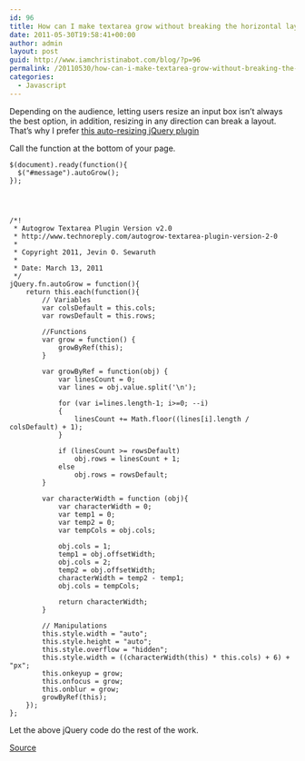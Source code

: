```yaml
---
id: 96
title: How can I make textarea grow without breaking the horizontal layout?
date: 2011-05-30T19:58:41+00:00
author: admin
layout: post
guid: http://www.iamchristinabot.com/blog/?p=96
permalink: /20110530/how-can-i-make-textarea-grow-without-breaking-the-horizontal-layout/
categories:
  - Javascript
---
```

Depending on the audience, letting users resize an input box isn&#8217;t always the best option, in addition, resizing in any direction can break a layout. That&#8217;s why I prefer [this auto-resizing jQuery plugin](http://plugins.jquery.com/project/autogrowtextarea)

Call the function at the bottom of your page.

    
    $(document).ready(function(){
      $("#message").autoGrow();
    });
    
    

    
    /*!
     * Autogrow Textarea Plugin Version v2.0
     * http://www.technoreply.com/autogrow-textarea-plugin-version-2-0
     *
     * Copyright 2011, Jevin O. Sewaruth
     *
     * Date: March 13, 2011
     */
    jQuery.fn.autoGrow = function(){
    	return this.each(function(){
    		// Variables
    		var colsDefault = this.cols;
    		var rowsDefault = this.rows;
    		
    		//Functions
    		var grow = function() {
    			growByRef(this);
    		}
    		
    		var growByRef = function(obj) {
    			var linesCount = 0;
    			var lines = obj.value.split('\n');
    			
    			for (var i=lines.length-1; i>=0; --i)
    			{
    				linesCount += Math.floor((lines[i].length / colsDefault) + 1);
    			}
    
    			if (linesCount >= rowsDefault)
    				obj.rows = linesCount + 1;
    			else
    				obj.rows = rowsDefault;
    		}
    		
    		var characterWidth = function (obj){
    			var characterWidth = 0;
    			var temp1 = 0;
    			var temp2 = 0;
    			var tempCols = obj.cols;
    			
    			obj.cols = 1;
    			temp1 = obj.offsetWidth;
    			obj.cols = 2;
    			temp2 = obj.offsetWidth;
    			characterWidth = temp2 - temp1;
    			obj.cols = tempCols;
    			
    			return characterWidth;
    		}
    		
    		// Manipulations
    		this.style.width = "auto";
    		this.style.height = "auto";
    		this.style.overflow = "hidden";
    		this.style.width = ((characterWidth(this) * this.cols) + 6) + "px";
    		this.onkeyup = grow;
    		this.onfocus = grow;
    		this.onblur = grow;
    		growByRef(this);
    	});
    };
    
    

Let the above jQuery code do the rest of the work.
   
[Source](http://plugins.jquery.com/project/autogrowtextarea)